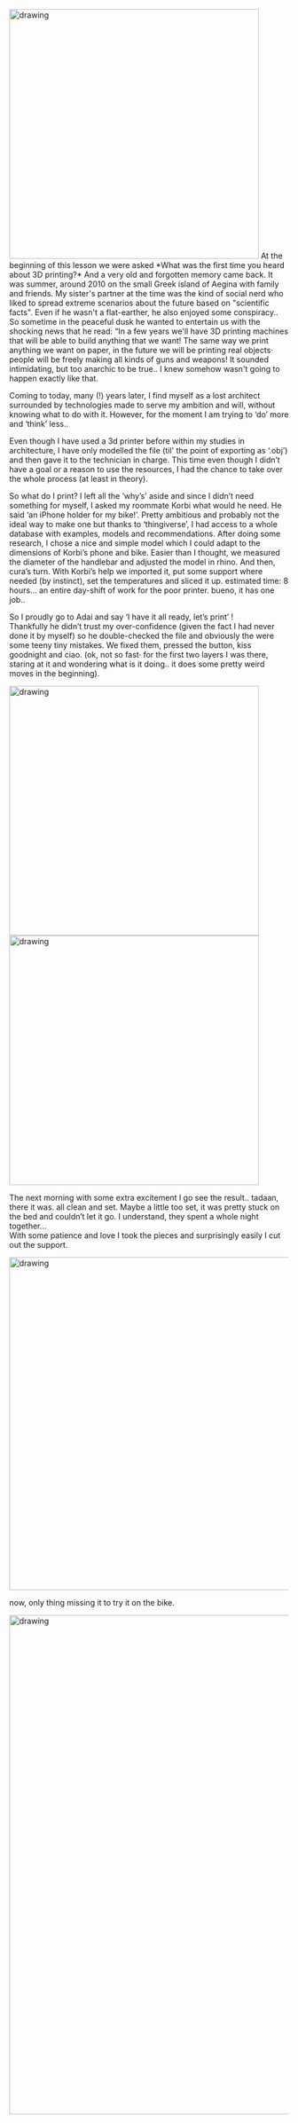 <img src="../meme boat.png" alt="drawing" width="450" />   
At the beginning of this lesson we were asked *What was the first time you heard about 3D printing?*  
And a very old and forgotten memory came back. It was summer, around 2010 on the small Greek island of Aegina with family and friends. My sister's partner at the time was the kind of social nerd who liked to spread extreme scenarios about the future based on "scientific facts". Even if he wasn't a flat-earther, he also enjoyed some conspiracy.. So sometime in the peaceful dusk he wanted to entertain us with the shocking news that he read:   
“In a few years we'll have 3D printing machines that will be able to build anything that we want! The same way we print anything we want on paper, in the future we will be printing real objects· people will be freely making all kinds of guns and weapons! It sounded intimidating, but too anarchic to be true.. I knew somehow wasn't going to happen exactly like that.  

Coming to today, many (!) years later, I find myself as a lost architect surrounded by technologies made to serve my ambition and will, without knowing what to do with it. However, for the moment I am trying to ‘do’ more and ‘think’ less..  

Even though I have used a 3d printer before within my studies in architecture, I have only modelled the file (til' the point of exporting as ‘.obj’) and then gave it to the technician in charge. This time even though I didn’t have a goal or a reason to use the resources, I had the chance to take over the whole process (at least in theory).   

So what do I print? I left all the ‘why’s’ aside and since I didn’t need something for myself, I asked my roommate Korbi what would he need. He said ‘an iPhone holder for my bike!’. Pretty ambitious and probably not the ideal way to make one but thanks to ‘thingiverse’, I had access to a whole database with examples, models and recommendations. After doing some research, I chose a nice and simple model which I could adapt to the dimensions of Korbi’s phone and bike. Easier than I thought, we measured the diameter of the handlebar and adjusted the model in rhino. And then, cura’s turn. With Korbi’s help we imported it, put some support where needed (by instinct), set the temperatures and sliced it up. estimated time: 8 hours… an entire day-shift of work for the poor printer. bueno, it has one job..  

So I proudly go to Adai and say ‘I have it all ready, let’s print’ !  
Thankfully he didn’t trust my over-confidence (given the fact I had never done it by myself) so he double-checked the file and obviously the were some teeny tiny mistakes. We fixed them, pressed the button, kiss goodnight and ciao. (ok, not so fast· for the first two layers I was there, staring at it and wondering what is it doing.. it does some pretty weird moves in the beginning).   

<img src="../me-1st layer.jpeg" alt="drawing" width="450" />   

<img src="../3dprinter.gif" alt="drawing" width="450" />   

The next morning with some extra excitement I go see the result.. tadaan, there it was. all clean and set. Maybe a little too set, it was pretty stuck on the bed and couldn’t let it go. I understand, they spent a whole night together…  
With some patience and love I took the pieces and surprisingly easily I cut out the support.  

<img src="../3d pieces.png" alt="drawing" width="600" />   

now, only thing missing it to try it on the bike.  

<img src="../iphone holder.png" alt="drawing" width="900" />   